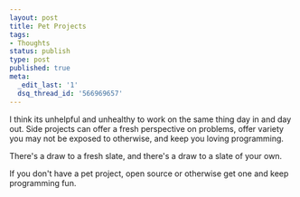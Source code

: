```yaml
---
layout: post
title: Pet Projects
tags:
- Thoughts
status: publish
type: post
published: true
meta:
  _edit_last: '1'
  dsq_thread_id: '566969657'
---
```

I think its unhelpful and unhealthy to work on the same thing day in and day out. Side projects can offer a fresh perspective on problems, offer variety you may not be exposed to otherwise, and keep you loving programming.

There's a draw to a fresh slate, and there's a draw to a slate of your own.

If you don't have a pet project, open source or otherwise   get one and keep programming fun.
